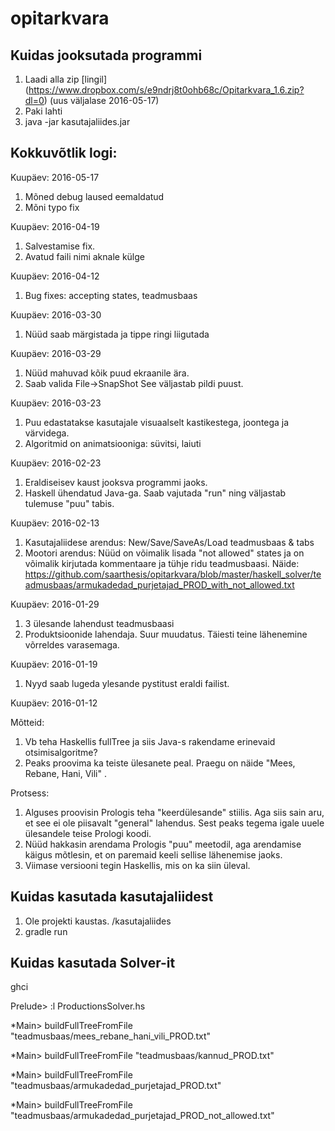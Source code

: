 # opitarkvara

## Kuidas jooksutada programmi

1. Laadi alla zip [lingil] (https://www.dropbox.com/s/e9ndrj8t0ohb68c/Opitarkvara_1.6.zip?dl=0) (uus väljalase 2016-05-17)
2. Paki lahti
3. java -jar kasutajaliides.jar

## Kokkuvõtlik logi:

Kuupäev: 2016-05-17

1. Mõned debug laused eemaldatud
2. Mõni typo fix

Kuupäev: 2016-04-19

1. Salvestamise fix.
2. Avatud faili nimi aknale külge

Kuupäev: 2016-04-12

1. Bug fixes: accepting states, teadmusbaas

Kuupäev: 2016-03-30

1. Nüüd saab märgistada ja tippe ringi liigutada

Kuupäev: 2016-03-29

1. Nüüd mahuvad kõik puud ekraanile ära.
2. Saab valida File->SnapShot See väljastab pildi puust.

Kuupäev: 2016-03-23

1. Puu edastatakse kasutajale visuaalselt kastikestega, joontega ja värvidega.
2. Algoritmid on animatsiooniga: süvitsi, laiuti

Kuupäev: 2016-02-23

1. Eraldiseisev kaust jooksva programmi jaoks.
2. Haskell ühendatud Java-ga. Saab vajutada "run" ning väljastab tulemuse "puu" tabis.

Kuupäev: 2016-02-13

1. Kasutajaliidese arendus: New/Save/SaveAs/Load teadmusbaas & tabs
2. Mootori arendus: Nüüd on võimalik lisada "not allowed" states ja on võimalik kirjutada kommentaare ja tühje ridu teadmusbaasi. Näide: https://github.com/saarthesis/opitarkvara/blob/master/haskell_solver/teadmusbaas/armukadedad_purjetajad_PROD_with_not_allowed.txt

Kuupäev: 2016-01-29

1. 3 ülesande lahendust teadmusbaasi
2. Produktsioonide lahendaja. Suur muudatus. Täiesti teine lähenemine võrreldes varasemaga.

Kuupäev: 2016-01-19

1. Nyyd saab lugeda ylesande pystitust eraldi failist.

Kuupäev: 2016-01-12

Mõtteid:

1. Vb teha Haskellis fullTree ja siis Java-s rakendame erinevaid otsimisalgoritme?
2. Peaks proovima ka teiste ülesanete peal. Praegu on näide "Mees, Rebane, Hani, Vili" .

Protsess:

1. Alguses proovisin Prologis teha "keerdülesande" stiilis. Aga siis sain aru, et see ei ole piisavalt "general" lahendus. Sest peaks tegema igale uuele ülesandele teise Prologi koodi.
2. Nüüd hakkasin arendama Prologis "puu" meetodil, aga arendamise käigus mõtlesin, et on paremaid keeli sellise lähenemise jaoks.
3. Viimase versiooni tegin Haskellis, mis on ka siin üleval.


## Kuidas kasutada kasutajaliidest

1. Ole projekti kaustas. /kasutajaliides
2. gradle run

## Kuidas kasutada Solver-it

ghci

Prelude> :l ProductionsSolver.hs

*Main> buildFullTreeFromFile "teadmusbaas/mees_rebane_hani_vili_PROD.txt"

*Main> buildFullTreeFromFile "teadmusbaas/kannud_PROD.txt" 

*Main> buildFullTreeFromFile "teadmusbaas/armukadedad_purjetajad_PROD.txt" 

*Main> buildFullTreeFromFile "teadmusbaas/armukadedad_purjetajad_PROD_not_allowed.txt" 
